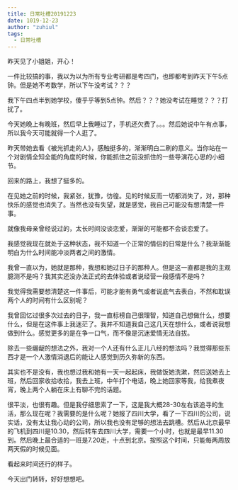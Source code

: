 ```yaml
---
title: 日常吐槽20191223	
date: 1019-12-23
author: "zuhiul"
tags:
  - 日常吐槽
---
```


昨天见了小姐姐，开心！

一件比较搞的事，我以为以为所有专业考研都是考四门，也即都考到昨天下午5点钟。但是她不考数学，所以下午没考试？？？

我下午四点半到她学校，傻乎乎等到5点钟。然后？？？她没考试在睡觉？？？打扰了。

今天她晚上有晚班，然后早上我睡过了，手机还欠费了。。。然后她说中午有点事，所以我今天可能就得一个人逛了。

昨天带她去看《被光抓走的人》，感触挺多的，渐渐明白二刷的意义。当你站在一个对剧情全知全能的角度的时候，你能抓住之前没抓住的一些导演花心思的小细节。

回来的路上，我想了挺多的。

在见她之前的时候，我紧张，犹豫，彷徨。见的时候反而一切都消失了，对，那种快乐的感觉也消失了。当然也没有失望，就是感觉，我自己可能没有想清楚一件事。

就像我母亲曾经说过的，太长时间没谈恋爱，渐渐的可能都不会谈恋爱了。

我感觉我现在就处于这种状态，我不知道一个正常的情侣的日常是什么？我渐渐能明白为什么时间能冲淡两者之间的激情。

我曾一直以为，她就是那种，我想和她过日子的那种人。但是这一直都是我的主观臆测不是吗？我其实还没办法正式的去体验或者说经营一段感情不是吗？

我觉得我需要想清楚这一件事后，可能才能有勇气或者说底气去表白，不然和耽误两个人的时间有什么区别呢？

我曾回忆过很多次过去的日子，我一直标榜自己很理智，知道自己想做什么，想要什么，但是在这件事上我迷茫了。我并不知道我自己这几天在想什么，或者说我想做到什么。感觉更多的是在争一口气，而不像是沉迷爱情无法自拔。

除去一些龌龊的想法之外，我对一个人还有什么正儿八经的想法吗？我觉得那些东西才是一个人激情消退后的能让人感觉到历久弥新的东西。

其实也不是没有，我也想过我和她有一天一起起床，我做饭她洗漱，然后送她去上班，然后回家收拾收拾，我去上班，中午打个电话，晚上她回家等我，给我煮夜宵，晚上两个人躺在床上有聊不完的话题。

很平淡，也很有趣。但是我仔细思索了一下，这是我大概28-30左右该追寻的生活，那么现在呢？我需要的是什么呢？她报了四川大学，看了一下四川的公司，说实话，没有太让我心动的公司，所以我也没有足够的想法去跳槽。然后从北京最早的飞机到四川是10.30，然后转车去四川大学，需要一个小时，也就是最早11.30到。然后晚上最合适的一班是7.20走，十点到北京。按照这个时间，只能每两周放两天假的时候见面。

看起来时间还行的样子。

今天出门转转，好好想想吧。
